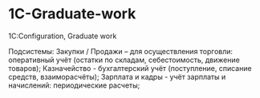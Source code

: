 # 1C-Graduate-work
1C:Configuration, Graduate work

Подсистемы:
Закупки / Продажи – для осуществления торговли: оперативный учёт (остатки по складам, себестоимость, движение товаров);
Казначейство - бухгалтерский учёт (поступление, списание средств, взаиморасчёты);
Зарплата и кадры - учёт зарплаты и начислений: периодические расчеты;
